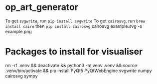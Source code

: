 # op_art_generator
To get `svgwrite`, run `pip install svgwrite`
To get `cairosvg`, run `brew install cairo` then `pip install cairosvg`
cairosvg example.svg -o example.png

# Packages to install for visualiser
rm -rf .venv && deactivate && python3 -m venv .venv && source .venv/bin/activate && pip install PyQt5 PyQtWebEngine svgwrite numpy cairosvg sympy
